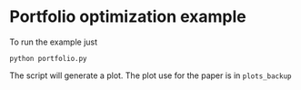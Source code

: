 # Portfolio optimization example

To run the example just

```
python portfolio.py
```


The script will generate a plot. The plot use for the paper is in `plots_backup`
